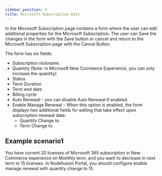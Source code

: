 ```yaml
---
sidebar_position: 3
title: Microsoft Subscription Edit
---
```


In the Microsoft Subscription page contains a form where the user can edit additional properties for the Microsoft Subscription. The user can Save the changes in the form with the Save button or cancel and return to the Microsoft Subscription page with the Cancel Button.

The form has six fields:

- Subscription nickname.
- Quantity (Note: in Microsoft New Commerce Experience, you can only increase the quantity)
- Status
- Term Duration
- Term end date
- Billing cycle
- Auto Renewal - you can disable Auto Renewal if enabled.
- Enable Manage Renewal - When this option is enabled, the form displays two additional fields for editing that take effect upon subscription renewal date:
  - Quantity Change to.
  - Term Change to.

## Example scenario1

You have current 20 licenses of Microsoft 365 subscription in New Commerce experience on Monthly term, and you want to decrease in next term to 15 licenses. In Nodefusion Portal, you should configure enable manage renewal with quantity change to 15.
